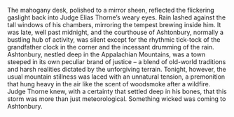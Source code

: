 The mahogany desk, polished to a mirror sheen, reflected the flickering gaslight back into Judge Elias Thorne’s weary eyes. Rain lashed against the tall windows of his chambers, mirroring the tempest brewing inside him.  It was late, well past midnight, and the courthouse of Ashtonbury, normally a bustling hub of activity, was silent except for the rhythmic tick-tock of the grandfather clock in the corner and the incessant drumming of the rain.  Ashtonbury, nestled deep in the Appalachian Mountains, was a town steeped in its own peculiar brand of justice – a blend of old-world traditions and harsh realities dictated by the unforgiving terrain.  Tonight, however, the usual mountain stillness was laced with an unnatural tension, a premonition that hung heavy in the air like the scent of woodsmoke after a wildfire.  Judge Thorne knew, with a certainty that settled deep in his bones, that this storm was more than just meteorological.  Something wicked was coming to Ashtonbury.
